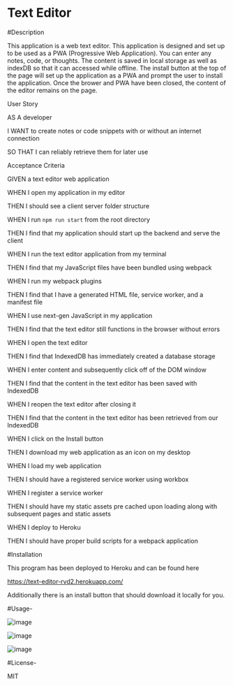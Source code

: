 # Text Editor

#Description

This application is a web text editor. This application is designed and set up to be used as a PWA (Progressive Web Application). You can enter any notes, code, or thoughts. The content is saved in local storage as well as indexDB so that it can accessed while offline. The install button at the top of the page will set up the application as a PWA and prompt the user to install the application. Once the brower and PWA have been closed, the content of the editor remains on the page.

User Story

AS A developer

I WANT to create notes or code snippets with or without an internet connection

SO THAT I can reliably retrieve them for later use

Acceptance Criteria

GIVEN a text editor web application

WHEN I open my application in my editor

THEN I should see a client server folder structure

WHEN I run `npm run start` from the root directory

THEN I find that my application should start up the backend and serve the client

WHEN I run the text editor application from my terminal

THEN I find that my JavaScript files have been bundled using webpack

WHEN I run my webpack plugins

THEN I find that I have a generated HTML file, service worker, and a manifest file

WHEN I use next-gen JavaScript in my application

THEN I find that the text editor still functions in the browser without errors

WHEN I open the text editor

THEN I find that IndexedDB has immediately created a database storage

WHEN I enter content and subsequently click off of the DOM window

THEN I find that the content in the text editor has been saved with IndexedDB

WHEN I reopen the text editor after closing it

THEN I find that the content in the text editor has been retrieved from our IndexedDB

WHEN I click on the Install button

THEN I download my web application as an icon on my desktop

WHEN I load my web application

THEN I should have a registered service worker using workbox

WHEN I register a service worker

THEN I should have my static assets pre cached upon loading along with subsequent pages and static assets

WHEN I deploy to Heroku

THEN I should have proper build scripts for a webpack application


#Installation

This program has been deployed to Heroku and can be found here 

https://text-editor-rvd2.herokuapp.com/

Additionally there is an install button that should download it locally for you.

#Usage- 

![image](https://user-images.githubusercontent.com/110504360/227745419-b9986d57-178c-4d29-8a62-9b12605e593f.png)



![image](https://user-images.githubusercontent.com/110504360/219986027-2e73d85d-6923-41b9-b4f7-8882edf3897e.png)



![image](https://user-images.githubusercontent.com/110504360/219986031-59e0fd30-fab1-4909-9857-7a4a3cfffcd5.png)


#License-

MIT



